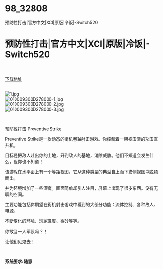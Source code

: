 # 98_32808
预防性打击|官方中文|XCI|原版|冷饭|-Switch520
# 预防性打击|官方中文|XCI|原版|冷饭|-Switch520
 <br/></br>
[下载地址](https://www.switch520.cc/article/32808 "下载地址")
<br/></br>

<p><img title="1.jpg" src="https://www.switch520.cc/muke_img/2022_06_13_45b5bda514520.jpg" alt="1.jpg"><br>
<img title="010009300D278000-1.jpg" src="https://www.switch520.cc/muke_img/2022_06_13_404b1f5c9fdcc.jpg" alt="010009300D278000-1.jpg"><br>
<img title="010009300D278000-2.jpg" src="https://www.switch520.cc/muke_img/2022_06_13_435dc0a1fc424.jpg" alt="010009300D278000-2.jpg"><br>
<img title="010009300D278000-3.jpg" src="https://www.switch520.cc/muke_img/2022_06_13_11d9ce5714cc6.jpg" alt="010009300D278000-3.jpg"></p>
<p>&nbsp;</p>
<p>预防性打击 Preventive Strike</p>
<p>Preventive Strike是一款动态的街机卷轴射击游戏。你控制着一架被击溃的攻击直升机，</p>
<p>目标是把敌人赶出你的土地，开到敌人的基地，消除威胁。他们不知道会发生什么，但你也不知道！</p>
<p>该游戏在水平面上有一个等距视图，它从这种类型的典型自上而下或侧视图中脱颖而出，</p>
<p>并为环境增加了一些深度。画面简单却引人注目，屏幕上出现了很多东西。没有无聊的空间。</p>
<p>主要功能包括你期望在街机射击游戏中看到的大部分功能：流体控制、各种敌人、电源、</p>
<p>不断变化的环境、玩家进度、得分等等。</p>
<p>你敢当一人军队吗？！</p>
<p>让他们见鬼去！</p>
<p>&nbsp;</p>
<p><strong>系统要求:随意</strong></p>



